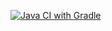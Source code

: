 [![Java CI with Gradle](https://github.com/IlyaMahnach/HW20BDD/actions/workflows/gradle.yml/badge.svg)](https://github.com/IlyaMahnach/HW20BDD/actions/workflows/gradle.yml)
